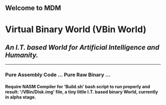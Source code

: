 ## Welcome to MDM
# Virtual Binary World (VBin World)
## _An I.T. based World for Artificial Intelligence and Humanity._
---
### Pure Assembly Code ... Pure Raw Binary ...
#### Require NASM Compiler for 'Build.sh' bash script to run properly and result: '/VBin/Disk.img' file, a tiny little I.T. based binary World, currently in alpha stage.
